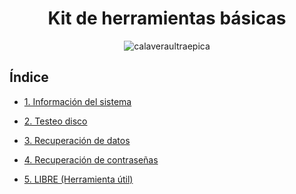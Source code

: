 <div align="center">
  
# Kit de herramientas básicas



![calaveraultraepica](https://github.com/GermanLamela/herramientas/assets/91904953/7bfa874e-7503-43b0-a80c-302173fbe21f)


</div>

## Índice

- [1. Información del sistema](kitHerramientas/1Informacion_del_Sistema.md)
  
- [2. Testeo disco](kitHerramientas/2Testeo_disco.md)
  
- [3. Recuperación de datos](kitHerramientas/3Recuperación_de_datos.md)

- [4. Recuperación de contraseñas](kitHerramientas/4Recuperación_de_contraseñas.md)

- [5. LIBRE (Herramienta útil)](kitHerramientas/5LIBRE.md)
